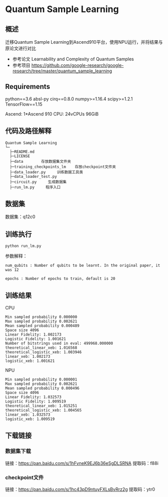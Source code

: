 # Quantum Sample Learning

## 概述

迁移Quantum Sample Learning到Ascend910平台，使用NPU运行，并将结果与原论文进行对比

+ 参考论文 Learnability and Complexity of Quantum Samples
+ 参考项目 https://github.com/google-research/google-research/tree/master/quantum_sample_learning



## Requirements

python==3.6  absl-py  cirq==0.8.0  numpy>=1.16.4  scipy>=1.2.1  TensorFlow==1.15

Ascend: 1*Ascend 910 CPU: 24vCPUs 96GiB




## 代码及路径解释

```
Quantum Sample Learning
└─
  ├─README.md
  ├─LICENSE  
  ├─data        存放数据集文件夹
  ├─training_checkpoints_lm    存放checkpoint文件夹
  ├─data_loader.py     训练数据工具类 
  ├─data_loader_test.py     
  ├─circuit.py     生成数据集
  ├─run_lm.py     程序入口
```



## 数据集

数据集：q12c0



## 训练执行

```
python run_lm.py 
```

参数解释：

```
num_qubits : Number of qubits to be learnt. In the original paper, it was 12

epochs : Number of epochs to train, default is 20
```




## 训练结果

CPU

```
Min sampled probability 0.000000
Max sampled probability 0.002621
Mean sampled probability 0.000489
Space size 4096
Linear Fidelity: 1.002173
Logistic Fidelity: 1.001621
Number of bitstrings used in eval: 499968.000000
theoretical_linear_xeb: 1.016568
theoretical_logistic_xeb: 1.003946
linear_xeb: 1.002173
logistic_xeb: 1.001621
```

NPU

```
Min sampled probability 0.000001
Max sampled probability 0.002621
Mean sampled probability 0.000496
Space size 4096
Linear Fidelity: 1.032573
Logistic Fidelity: 1.009519
theoretical_linear_xeb: 1.015251
theoretical_logistic_xeb: 1.004565
linear_xeb: 1.032573
logistic_xeb: 1.009519
```

## 下载链接

### 数据集下载

链接：https://pan.baidu.com/s/1hFvneK9EJ6b36eSgDLSRNA  提取码：f88i

### checkpoint文件
链接：https://pan.baidu.com/s/1hc43pD9ntuyFXLsBvRrz2g  提取码：ytr0